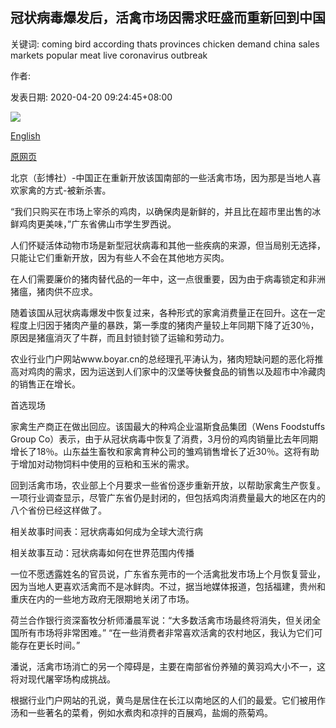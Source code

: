 ## 冠状病毒爆发后，活禽市场因需求旺盛而重新回到中国

关键词: coming bird according thats provinces chicken demand china sales markets popular meat live coronavirus outbreak

作者: 

发表日期: 2020-04-20 09:24:45+08:00

![](https://www.straitstimes.com/sites/default/files/styles/x_large/public/articles/2020/04/20/ab_market_200420.jpg?itok=o-OCxJnz)

[English](Live%20bird%20markets%20are%20coming%20back%20in%20China%20by%20popular%20demand%20after%20coronavirus%20outbreak.md)

[原网页](https://www.straitstimes.com/asia/east-asia/live-bird-markets-are-coming-back-in-china-by-popular-demand-after-coronavirus)

北京（彭博社）-中国正在重新开放该国南部的一些活禽市场，因为那是当地人喜欢家禽的方式-被新杀害。

“我们只购买在市场上宰杀的鸡肉，以确保肉是新鲜的，并且比在超市里出售的冰鲜鸡肉更美味，”广东省佛山市学生罗西说。

人们怀疑活体动物市场是新型冠状病毒和其他一些疾病的来源，但当局别无选择，只能让它们重新开放，因为有些人不会在其他地方买肉。

在人们需要廉价的猪肉替代品的一年中，这一点很重要，因为由于病毒锁定和非洲猪瘟，猪肉供不应求。

随着该国从冠状病毒爆发中恢复过来，各种形式的家禽消费量正在回升。这在一定程度上归因于猪肉产量的暴跌，第一季度的猪肉产量较上年同期下降了近30％，原因是猪瘟消灭了牛群，而且封锁封锁了运输和劳动力。

农业行业门户网站www.boyar.cn的总经理孔平涛认为，猪肉短缺问题的恶化将推高对鸡肉的需求，因为运送到人们家中的汉堡等快餐食品的销售以及超市中冷藏肉的销售正在增长。

首选现场

家禽生产商正在做出回应。该国最大的种鸡企业温斯食品集团（Wens Foodstuffs Group Co）表示，由于从冠状病毒中恢复了消费，3月份的鸡肉销量比去年同期增长了18％。山东益生畜牧和家禽育种公司的雏鸡销售增长了近30％。这将有助于增加对动物饲料中使用的豆粕和玉米的需求。

回到活禽市场，农业部上个月要求一些省份逐步重新开放，以帮助家禽生产恢复。一项行业调查显示，尽管广东省仍是封闭的，但包括鸡肉消费量最大的地区在内的八个省份已经这样做了。

相关故事时间表：冠状病毒如何成为全球大流行病

相关故事互动：冠状病毒如何在世界范围内传播

一位不愿透露姓名的官员说，广东省东莞市的一个活禽批发市场上个月恢复营业，因为当地人更喜欢活禽而不是冰鲜肉。不过，据当地媒体报道，包括福建，贵州和重庆在内的一些地方政府无限期地关闭了市场。

荷兰合作银行资深畜牧分析师潘晨军说：“大多数活禽市场最终将消失，但关闭全国所有市场将非常困难。” “在一些消费者非常喜欢活禽的农村地区，我认为它们可能存在更长时间。”

潘说，活禽市场消亡的另一个障碍是，主要在南部省份养殖的黄羽鸡大小不一，这将对现代屠宰场构成挑战。

根据行业门户网站的孔说，黄鸟是居住在长江以南地区的人们的最爱。它们被用作汤和一些著名的菜肴，例如水煮肉和凉拌的百展鸡，盐焗的燕菊鸡。